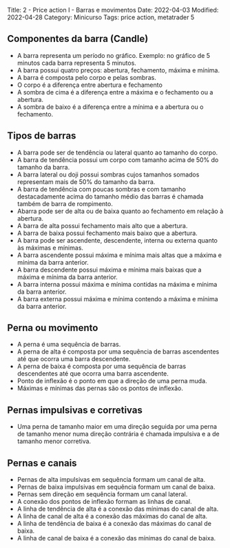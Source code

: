 Title: 2 - Price action I - Barras e movimentos
Date: 2022-04-03
Modified: 2022-04-28
Category: Minicurso
Tags: price action, metatrader 5


## Componentes da barra (Candle)

* A barra representa um período no gráfico. Exemplo: no gráfico de 5 minutos cada barra representa 5 minutos.
* A barra possui quatro preços: abertura, fechamento, máxima e mínima.
* A barra é composta pelo corpo e pelas sombras.
* O corpo é a diferença entre abertura e fechamento
* A sombra de cima é a diferença entre a máxima e o fechamento ou a abertura.
* A sombra de baixo é a diferença entre a mínima e a abertura ou o fechamento.

## Tipos de barras

* A barra pode ser de tendência ou lateral quanto ao tamanho do corpo.
* A barra de tendência possui um corpo com tamanho acima de 50% do tamanho da barra.
* A barra lateral ou doji possui sombras cujos tamanhos somados representam mais de 50% do tamanho da barra.
* A barra de tendência com poucas sombras e com tamanho destacadamente acima do tamanho médio das barras é chamada também de barra de rompimento.
* Abarra pode ser de alta ou de baixa quanto ao fechamento em relação à abertura.
* A barra de alta possui fechamento mais alto que a abertura.
* A barra de baixa possui fechamento mais baixo que a abertura.
* A barra pode ser ascendente, descendente, interna ou externa quanto às máximas e mínimas.
* A barra ascendente possui máxima e mínima mais altas que a máxima e mínima da barra anterior.
* A barra descendente possui máxima e mínima mais baixas que a máxima e mínima da barra anterior.
* A barra interna possui máxima e mínima contidas na máxima e mínima da barra anterior.
* A barra externa possui máxima e mínima contendo a máxima e mínima da barra anterior.

## Perna ou movimento

* A perna é uma sequência de barras.
* A perna de alta é composta por uma sequência de barras ascendentes até que ocorra uma barra descendente.
* A perna de baixa é composta por uma sequência de barras descendentes até que ocorra uma barra ascendente.
* Ponto de inflexão é o ponto em que a direção de uma perna muda.
* Máximas e mínimas das pernas são os pontos de inflexão.

## Pernas impulsivas e corretivas

* Uma perna de tamanho maior em uma direção seguida por uma perna de tamanho menor numa direção contrária é chamada impulsiva e a de tamanho menor corretiva.

## Pernas e canais

* Pernas de alta impulsivas em sequência formam um canal de alta.
* Pernas de baixa impulsivas em sequência formam um canal de baixa.
* Pernas sem direção em sequência formam um canal lateral.
* A conexão dos pontos de inflexão formam as linhas de canal.
* A linha de tendência de alta é a conexão das mínimas do canal de alta.
* A linha de canal de alta é a conexão das máximas do canal de alta.
* A linha de tendência de baixa é a conexão das máximas do canal de baixa.
* A linha de canal de baixa é a conexão das mínimas do canal de baixa.
